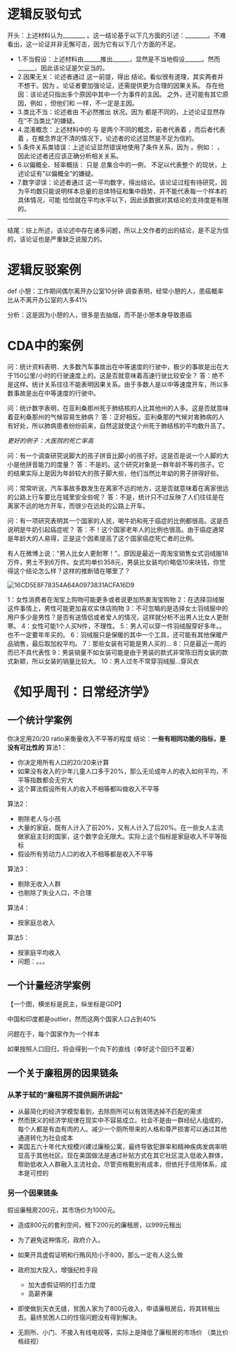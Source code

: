 # 逻辑反驳句式

开头：上述材料认为________ 。这一结论基于以下几方面的引述：________。不难看出，这一论证并非无懈可击，因为它有以下几个方面的不足。

- 1.不当假设：上述材料由______推出______，显然是不当地假设______。然而______，因此该论证是欠妥当的。
- 2.因果无关：论述者通过     这一前提，得出     结论。看似很有道理，其实两者并不想干。因为     。论证者要加强论证，还需提供更为合理的因果关系。
 存在他因：该论述只指出多个原因中其中一个为事件的主因。    之外，还可能有其它原因，例如       ，但他们和        一样，不一定是主因。
- 3.类比不当：论述者由       不必然推出       状况。因为       都是不同的，上述论证显然存在“不当类比”的嫌疑。
- 4.混淆概念：上述材料中的       与       是两个不同的概念，前者代表着       ，而后者代表着       ，在概念界定不清的情况下，论述者的论述显然是不足为信的。
- 5.条件关系类错误：上述论证显然错误地使用了条件关系，因为       。例如：       ，因此论述者还应该正确分析相关关系。
- 6.以偏概全、轻率概括：       只是      总集合中的一例，     不足以代表整个      的现状，上述论证有”以偏概全”的嫌疑。
- 7.数字谬误：论述者通过      这一平均数字，得出结论。该论证过程有待研究，因为平均数只能说明样本总量的总体特征和集中趋势，并不能代表每一个样本的具体情况，可能      恰恰就在平均水平以下，因此该数据对其结论的支持度是有限的。
------
结尾：综上所述，该论述中存在诸多问题，所以上文作者的出的结论，是不足为信的，该论证也是严重缺乏说服力的。

# 逻辑反驳案例
def 小憩：工作期间偶尔离开办公室10分钟
调查表明，经常小憩的人，患癌概率比从不离开办公室的人多41%

分析：这是因为小憩的人，很多是去抽烟，而不是小憩本身导致患癌




# CDA中的案例
问：统计资料表明．大多数汽车事故出在中等速度的行驶中，极少的事故是出在大于150公里/小时的行驶速度上的。这是否就意味着高速行驶比较安全？
答：绝不是这样。统计关系往往不能表明因果关系。由于多数人是以中等速度开车，所以多数事故是出在中等速度的行驶中。

问：统计数字表明，在亚利桑那州死于肺结核的人比其他州的人多。这是否就意味着亚利桑那州的气候容易生肺病？
答：正好相反。亚利桑那的气候对害肺病的人有好处，所以肺病患者纷纷前来，自然这就使这个州死于肺结核的平均数升高了。

*更好的例子：大医院的死亡率高*

问：有一个调查研究说脚大的孩子拼音比脚小的孩子好。这是否是说一个人脚的大小是他拼音能力的度量？
答：不是的。这个研究对象是一群年龄不等的孩子。它的结果实际上是因为年龄较大的孩子脚大些，他们当然比年幼的男子拼得好些。

问：常常听说，汽车事故多数发生在离家不远的地方，这是否就意味着在离家很远的公路上行车要比在城里安全些呢？
答：不是，统计只不过反映了人们往往是在离家不远的地方开车，而很少在远处的公路上开车。

问：有一项研究表明其一个国家的人民，喝牛奶和死于癌症的比例都很高。这是否说明是牛奶引起癌症呢？
答：不！这个国家老年人的比例也很高。由于癌症通常是年龄大的人易得，正是这个因素提高了这个国家癌症死亡者的比例。

有人在微博上说：“男人比女人更耐寒！"。原因是最近一周淘宝销售女式羽绒服18万件，男士不到6万件。女式均单价358元，男装比女装均价略低10来块钱，你觉得这个结论怎么样？这样的推断错在哪里了？

![16CD5E8F78354A64A0973831ACFA16D9](http://i.imgur.com/xHG9qpA.jpg)

1：女性消费者在淘宝上购物可能更多或者说更加热衷淘宝购物
2：在选择羽绒服这件事情上，男性可能更加喜欢实体店购物
3：不可忽略的是选择女士羽绒服中的用户多少是男性？是否有送情侣或者爱人的情况，这样就分析不出男人比女人更耐寒。
4：女性可能1个人买N件，不理性。
5：男人可以穿一件羽绒服穿好多年。。也不一定要年年买的。
6：羽绒服只是保暖的其中一个工具，还可能有其他保暖产品销售，最后取加权平均。
7：那些女装有可能是男人买的...
8：只是最近一周的而已不具代表性
9：男装销量不如女装可能是由于男装的款式非常陈旧而女装的款式新颖，所以女装的销量比较大。
10：男人过冬不常穿羽绒服…穿风衣



# 《知乎周刊：日常经济学》

## 一个统计学案例
你决定用20/20 ratio来衡量收入不平等的程度
结论：**一些有相同功能的指标，是没有可比性的**
算法1：
- 你决定用所有人口的20/20来计算
- 如果没有收入的少年儿童人口多于20%，那么无论成年人的收入如何平均，不平等指数都会无穷大
- 这个算法假设所有人的收入不相等都叫做收入不平等

算法2：
- 剔除老人与小孩
- 大量的家庭，既有人计入了前20%，又有人计入了后20%。在一些女人主流做家庭主妇的国家，这个数字会无限大。实际上这个指标是家庭收入不平等指标
- 假设所有劳动力人口的收入不相等都是收入不平等

算法3：
- 剔除无收入人群
- 也剔除了失业人口，不合理

算法4：
- 按家庭总收入

算法5：
- 按家庭平均收入
- 问题：。。。

## 一个计量经济学案例

【一个图，横坐标是民主，纵坐标是GDP】

中国和印度都是outlier，然而这两个国家人口占到40%

问题在于，每个国家作为一个样本

如果按照人口回归，将会得到一个向下的直线（幸好这个回归不显著）


## 一个关于廉租房的因果链条

### 从茅于轼的“廉租房不提供厕所讲起”
- 从最简化的经济学模型看到，去除厕所可以有效筛选掉不匹配的需求
- 然而狭义的经济学规律在现实中不容易成立。社会不是由一群经纪人组成的，每个人都是有血有肉的人。减少一个厕所带来的人格和尊严损害可以通过其他通道转化为社会成本
- 美国五六十年代大规模兴建过廉租公寓，最终导致犯罪率和精神疾病发病率明显高于其他社区。现在美国做法是通过补贴方式在其它社区混入低收入群体，帮助低收入人群融入主流社会。尽管资格甄别有成本，但依托于信用体系，成本是可控的

### 另一个因果链条
假设廉租房200元，其市场价为1000元。

- 造成800元的套利空间，租下200元的廉租房，以999元租出
- 为了避免这种情况，政府介入。
- 如果开具虚假证明和行贿风险小于800，那么一定有人这么做
- 政府加大投入，增强纪检手段
    - 加大虚假证明的打击力度
    - 高薪养廉
- 即使做到天衣无缝，贫困人家为了800元收入，申请廉租房后，将其转租出去。最终贫困人口的住宿问题没有得到解决。

- 无厕所、小门、不接入有线电视等，实际上是降低了廉租房的市场价
（类比价格歧视）
